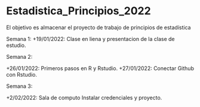 # Estadistica_Principios_2022
El objetivo es almacenar el proyecto de trabajo de principios de estadística 

Semana 1:
+19/01/2022: Clase en liena y presentacion de la clase de estudio.

Semana 2:

+26/01/2022: Primeros pasos en R y Rstudio.
+27/01/2022: Conectar Github con Rstudio.

Semana 3:

+2/02/2022: Sala de computo Instalar credenciales y proyecto.

